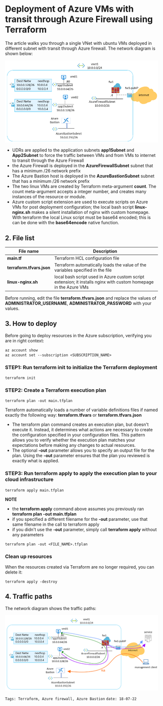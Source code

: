 <properties
pageTitle= 'Deployment of Azure VMs with transit through Azure Firewall using Terraform'
description= "Deployment of Azure VMs with transit through Azure Firewall using Terraform"
documentationcenter: na
services=""
documentationCenter="github"
authors="fabferri"
manager=""
editor=""/>

<tags
   ms.service="howto-Azure-examples"
   ms.devlang="na"
   ms.topic="article"
   ms.tgt_pltfrm="na"
   ms.workload="Terraform, Azure firewall, Azure Bastion"
   ms.date="18/07/2022"
   ms.review=""
   ms.author="fabferri" />

# Deployment of Azure VMs with transit through Azure Firewall using Terraform
The article walks you through a single VNet with ubuntu VMs deployed in different subnet with transit through Azure firewall. The network diagram is shown below:

[![1]][1]

* UDRs are applied to the application subnets **app1Subnet** and **App2Subnet** to force the traffic between VMs and from VMs to internet to transit through the Azure Firewall  
* the Azure Firewall is deployed in the **AzureFirewallSubnet** subnet that has a minimum /26 network prefix 
* The Azure Bastion host is deployed in the **AzureBastionSubnet** subnet that has a minimum /26 network prefix
* The two linux VMs are created by Terraform meta-argument **count**. The count meta-argument accepts a integer number, and creates many instances of the resource or module.
* Azure custom script extension are used to execute scripts on Azure VMs for post deployment configuration; the local bash script **linux-nginx.sh** makes a silent installation of nginx with custom homepage. With terraform the local Linux script must be base64 encoded; this is can be done with the **base64encode** native function.


## <a name="list of files"></a>2. File list

| File name                | Description                                                                    |
| ------------------------ | ------------------------------------------------------------------------------ |
| **main.tf**              | Terraform HCL configuration file                                               |
| **terraform.tfvars.json**| Terraform automatically loads the value of the variables specified in the file |
| **linux-nginx.sh**       | local bash script used in Azure custom script extension; it installs nginx with custom homepage in the Azure VMs|

Before running, edit the file **terraform.tfvars.json** and replace the values of **ADMINISTRATOR_USERNAME**, **ADMINISTRATOR_PASSWORD** with your values.

## <a name="how to deploy"></a>3. How to deploy
Before going to deploy resources in the Azure subscription, verifying you are in right context:

```az
az account show
az account set --subscription <SUBSCRIPTION_NAME>
```

### STEP1: Run terraform init to initialize the Terraform deployment
```console
terraform init
```
### STEP2: Create a Terraform execution plan
```console
terraform plan -out main.tfplan
```
Terraform automatically loads a number of variable definitions files if named exactly the following way: **terraform.tfvars** or **terraform.tfvars.json**

* The terraform plan command creates an execution plan, but doesn't execute it. Instead, it determines what actions are necessary to create the configuration specified in your configuration files. This pattern allows you to verify whether the execution plan matches your expectations before making any changes to actual resources.
* The optional **-out** parameter allows you to specify an output file for the plan. Using the **-out** parameter ensures that the plan you reviewed is exactly what is applied.

### STEP3: Run terraform apply to apply the execution plan to your cloud infrastructure
```console
terraform apply main.tfplan
```

**NOTE**
* the **terraform apply** command above assumes you previously ran **terraform plan -out main.tfplan**
* if you specified a different filename for the **-out** parameter, use that same filename in the call to terraform apply
* if you didn't use the **-out** parameter, simply call **terraform apply** without any parameters

```console
terraform plan -out <FILE_NAME>.tfplan
```

### Clean up resources
When the resources created via Terraform are no longer required, you can delete it:

```console
terraform apply -destroy
```

## <a name="traffic paths"></a>4. Traffic paths
The network diagram shows the traffic paths:

[![2]][2]

`Tags: Terraform, Azure firewall, Azure Bastion`
`date: 18-07-22`

<!--Image References-->

[1]: ./media/network-diagram.png "network diagram"
[2]: ./media/network-diagram2.png "traffic paths"
<!--Link References-->

